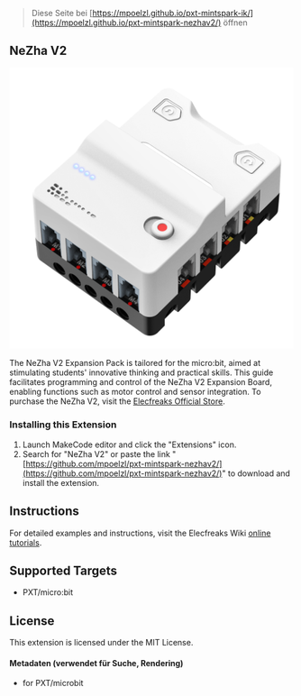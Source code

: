 
> Diese Seite bei [https://mpoelzl.github.io/pxt-mintspark-ik/](https://mpoelzl.github.io/pxt-mintspark-nezhav2/) öffnen

## NeZha V2

![NeZha V2 Expansion Board](nezha_v2.png)

The NeZha V2 Expansion Pack is tailored for the micro:bit, aimed at stimulating students' innovative thinking and practical skills. This guide facilitates programming and control of the NeZha V2 Expansion Board, enabling functions such as motor control and sensor integration. To purchase the NeZha V2, visit the [Elecfreaks Official Store](https://shop.elecfreaks.com/products/nezha-breakout-board-v2).

### Installing this Extension

1. Launch MakeCode editor and click the "Extensions" icon.
2. Search for "NeZha V2" or paste the link "[https://github.com/mpoelzl/pxt-mintspark-nezhav2/](https://github.com/mpoelzl/pxt-mintspark-nezhav2/)" to download and install the extension.

## Instructions

For detailed examples and instructions, visit the Elecfreaks Wiki [online tutorials](https://wiki.elecfreaks.com/en/microbit/expansion-board/nezha-v2/).

## Supported Targets

- PXT/micro:bit

## License

This extension is licensed under the MIT License.

#### Metadaten (verwendet für Suche, Rendering)

* for PXT/microbit
<script src="https://makecode.com/gh-pages-embed.js"></script><script>makeCodeRender("{{ site.makecode.home_url }}", "{{ site.github.owner_name }}/{{ site.github.repository_name }}");</script>
